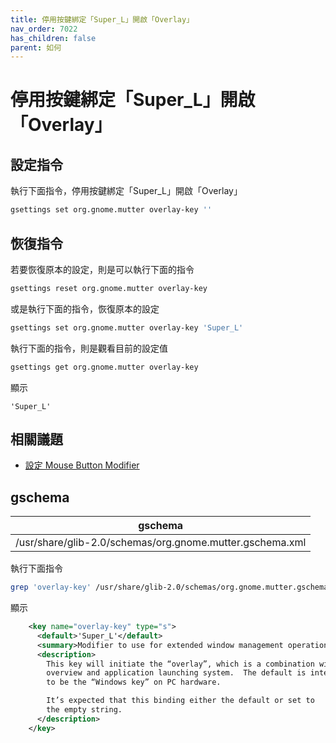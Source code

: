 ```yaml
---
title: 停用按鍵綁定「Super_L」開啟「Overlay」
nav_order: 7022
has_children: false
parent: 如何
---
```



# 停用按鍵綁定「Super_L」開啟「Overlay」


## 設定指令

執行下面指令，停用按鍵綁定「Super_L」開啟「Overlay」

``` sh
gsettings set org.gnome.mutter overlay-key ''
```


## 恢復指令

若要恢復原本的設定，則是可以執行下面的指令

``` sh
gsettings reset org.gnome.mutter overlay-key
```

或是執行下面的指令，恢復原本的設定

``` sh
gsettings set org.gnome.mutter overlay-key 'Super_L'
```

執行下面的指令，則是觀看目前的設定值

``` sh
gsettings get org.gnome.mutter overlay-key
```

顯示

```
'Super_L'
```


## 相關議題

* [設定 Mouse Button Modifier](https://samwhelp.github.io/note-about-gnome-shell/read/howto/config-mouse-button-modifier.html)


## gschema

| gschema |
| ------- |
| /usr/share/glib-2.0/schemas/org.gnome.mutter.gschema.xml |


執行下面指令

``` sh
grep 'overlay-key' /usr/share/glib-2.0/schemas/org.gnome.mutter.gschema.xml -A 12
```

顯示

``` xml
    <key name="overlay-key" type="s">
      <default>'Super_L'</default>
      <summary>Modifier to use for extended window management operations</summary>
      <description>
        This key will initiate the “overlay”, which is a combination window
        overview and application launching system.  The default is intended
        to be the “Windows key” on PC hardware.

        It’s expected that this binding either the default or set to
        the empty string.
      </description>
    </key>
```
